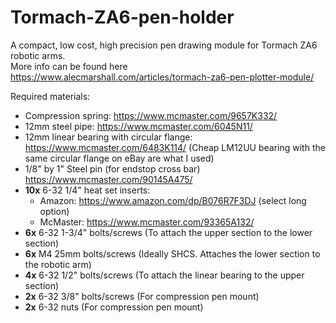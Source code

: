 # Tormach-ZA6-pen-holder
 A compact, low cost, high precision pen drawing module for Tormach ZA6 robotic arms.\
 More info can be found here https://www.alecmarshall.com/articles/tormach-za6-pen-plotter-module/

Required materials:
  * Compression spring: https://www.mcmaster.com/9657K332/
  * 12mm steel pipe: https://www.mcmaster.com/6045N11/
  * 12mm linear bearing with circular flange: https://www.mcmaster.com/6483K114/ (Cheap LM12UU bearing with the same circular flange on eBay are what I used)
  * 1/8" by 1" Steel pin (for endstop cross bar) https://www.mcmaster.com/90145A475/
  * __10x__ 6-32 1/4" heat set inserts:
    * Amazon: https://www.amazon.com/dp/B076R7F3DJ (select long option)
    * McMaster: https://www.mcmaster.com/93365A132/
  * __6x__ 6-32 1-3/4" bolts/screws (To attach the upper section to the lower section)
  * __6x__ M4 25mm bolts/screws (Ideally SHCS. Attaches the lower section to the robotic arm)
  * __4x__ 6-32 1/2" bolts/screws (To attach the linear bearing to the upper section)
  * __2x__ 6-32 3/8" bolts/screws (For compression pen mount)
  * __2x__ 6-32 nuts (For compression pen mount)
